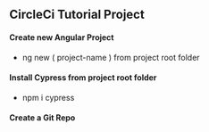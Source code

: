 ## CircleCi Tutorial Project

#### Create new Angular Project
- ng new ( project-name ) from project root folder

#### Install Cypress from project root folder
- npm i cypress


#### Create a Git Repo